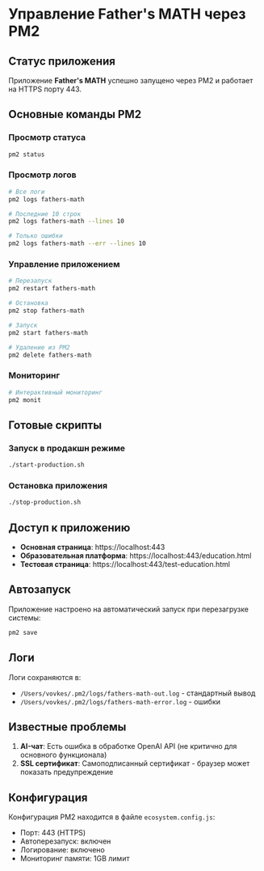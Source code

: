 # Управление Father's MATH через PM2

## Статус приложения
Приложение **Father's MATH** успешно запущено через PM2 и работает на HTTPS порту 443.

## Основные команды PM2

### Просмотр статуса
```bash
pm2 status
```

### Просмотр логов
```bash
# Все логи
pm2 logs fathers-math

# Последние 10 строк
pm2 logs fathers-math --lines 10

# Только ошибки
pm2 logs fathers-math --err --lines 10
```

### Управление приложением
```bash
# Перезапуск
pm2 restart fathers-math

# Остановка
pm2 stop fathers-math

# Запуск
pm2 start fathers-math

# Удаление из PM2
pm2 delete fathers-math
```

### Мониторинг
```bash
# Интерактивный мониторинг
pm2 monit
```

## Готовые скрипты

### Запуск в продакшн режиме
```bash
./start-production.sh
```

### Остановка приложения
```bash
./stop-production.sh
```

## Доступ к приложению

- **Основная страница**: https://localhost:443
- **Образовательная платформа**: https://localhost:443/education.html
- **Тестовая страница**: https://localhost:443/test-education.html

## Автозапуск

Приложение настроено на автоматический запуск при перезагрузке системы:
```bash
pm2 save
```

## Логи

Логи сохраняются в:
- `/Users/vovkes/.pm2/logs/fathers-math-out.log` - стандартный вывод
- `/Users/vovkes/.pm2/logs/fathers-math-error.log` - ошибки

## Известные проблемы

1. **AI-чат**: Есть ошибка в обработке OpenAI API (не критично для основного функционала)
2. **SSL сертификат**: Самоподписанный сертификат - браузер может показать предупреждение

## Конфигурация

Конфигурация PM2 находится в файле `ecosystem.config.js`:
- Порт: 443 (HTTPS)
- Автоперезапуск: включен
- Логирование: включено
- Мониторинг памяти: 1GB лимит
